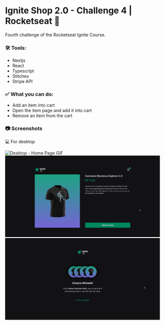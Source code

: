 # Ignite Shop 2.0 - Challenge 4 | Rocketseat :rocket:

Fourth challenge of the Rocketseat Ignite Course.

### :hammer_and_wrench: Tools:

- Nextjs
- React
- Typescript
- Stitches
- Stripe API

### :white_check_mark: What you can do:

- Add an item into cart
- Open the item page and add it into cart
- Remove an item from the cart

### :camera: Screenshots

:computer: For desktop

<p>
    <img src="./src/assets/screenshots/gif1.gif" alt="Desktop - Home Page GIF"/>
    <img src="./src/assets/screenshots/product-page.png" alt="Desktop - Product Page"/>
    <img src="./src/assets/screenshots/success.png" alt="Desktop - Success Page"/>
</p>